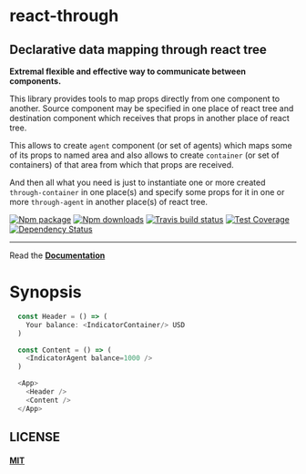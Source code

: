 # react-through

## Declarative data mapping through react tree

**Extremal flexible and effective way to communicate between components.**

This library provides tools to map props directly from one component to another.
Source component may be specified in one place of react tree and destination
component which receives that props in another place of react tree.

This allows to create `agent` component (or set of agents) which maps some of
its props to named area and also allows to create `container` (or set of
containers) of that area from which that props are received.

And then all what you need is just to instantiate one or more created
`through-container` in one place(s) and specify some props for it in one or more
`through-agent` in another place(s) of react tree.

[![Npm package](https://img.shields.io/npm/v/react-through.svg?style=flat)](https://npmjs.com/package/react-through)
[![Npm downloads](https://img.shields.io/npm/dm/react-through.svg?style=flat)](https://npmjs.com/package/react-through)
[![Travis build status](http://img.shields.io/travis/oklas/react-through.svg?style=flat)](https://travis-ci.org/oklas/react-through)
[![Test Coverage](https://img.shields.io/codecov/c/github/oklas/react-through.svg)](https://codecov.io/gh/oklas/react-through)
[![Dependency Status](https://david-dm.org/oklas/react-through.svg)](https://david-dm.org/oklas/react-through)


***

Read the **[Documentation](https://react-through.js.org/basics/installation-and-setup)**

# Synopsis

``` javascript
  const Header = () => (
    Your balance: <IndicatorContainer/> USD
  )

  const Content = () => (
    <IndicatorAgent balance=1000 />
  )

  <App>
    <Header />
    <Content />
  </App>
```


## LICENSE

#### [MIT](./LICENSE.md)
